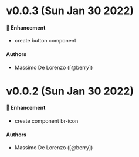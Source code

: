 # v0.0.3 (Sun Jan 30 2022)

#### 🚀 Enhancement

-   create button component

#### Authors

-   Massimo De Lorenzo ([@berry])

# v0.0.2 (Sun Jan 30 2022)

#### 🚀 Enhancement

-   create component br-icon

#### Authors

-   Massimo De Lorenzo ([@berry])
